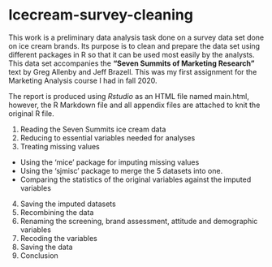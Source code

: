 # Icecream-survey-cleaning

This work is a preliminary data analysis task done on a survey data set done on ice cream brands. Its purpose is to clean and prepare the data set using different packages in R so that it can be used most easily by the analysts. This data set accompanies the __“Seven Summits of Marketing Research”__ text by Greg Allenby and Jeff Brazell. This was my first assignment for the Marketing Analysis course I had in fall 2020.

The report is produced using *Rstudio* as an HTML file named main.html, however, the R Markdown file and all appendix files are attached to knit the original R file.

1. Reading the Seven Summits ice cream data
2. Reducing to essential variables needed for analyses
3. Treating missing values
  + Using the ‘mice’ package for imputing missing values
  + Using the ‘sjmisc’ package to merge the 5 datasets into one.
  + Comparing the statistics of the original variables against the imputed variables
4. Saving the imputed datasets
5. Recombining the data
6. Renaming the screening, brand assessment, attitude and demographic variables
7. Recoding the variables
8. Saving the data
9. Conclusion
